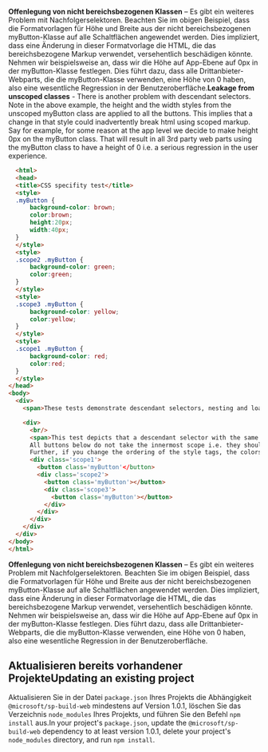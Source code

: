<span data-ttu-id="ca642-p130">**Offenlegung von nicht bereichsbezogenen Klassen** – Es gibt ein weiteres Problem mit Nachfolgerselektoren. Beachten Sie im obigen Beispiel, dass die Formatvorlagen für Höhe und Breite aus der nicht bereichsbezogenen myButton-Klasse auf alle Schaltflächen angewendet werden. Dies impliziert, dass eine Änderung in dieser Formatvorlage die HTML, die das bereichsbezogene Markup verwendet, versehentlich beschädigen könnte. Nehmen wir beispielsweise an, dass wir die Höhe auf App-Ebene auf 0px in der myButton-Klasse festlegen. Dies führt dazu, dass alle Drittanbieter-Webparts, die die myButton-Klasse verwenden, eine Höhe von 0 haben, also eine wesentliche Regression in der Benutzeroberfläche.</span><span class="sxs-lookup"><span data-stu-id="ca642-p130">**Leakage from unscoped classes** - There is another problem with descendant selectors. Note in the above example, the height and the width styles from the unscoped myButton class are applied to all the buttons. This implies that a change in that style could inadvertently break html using scoped markup. Say for example, for some reason at the app level we decide to make height 0px on the myButton class. That will result in all 3rd party web parts using the myButton class to have a height of 0 i.e. a serious regression in the user experience.</span></span>

```HTML
  <html>
  <head>
  <title>CSS specifity test</title>
  <style>
  .myButton {
      background-color: brown;
      color:brown;
      height:20px;
      width:40px;
  }
  </style>
  <style>
  .scope2 .myButton {
      background-color: green;
      color:green;
  }
  </style>
  <style>
  .scope3 .myButton {
      background-color: yellow;
      color:yellow;
  }
  </style>
  <style>
  .scope1 .myButton {
      background-color: red;
      color:red;
  }
  </style>
</head>
<body>
  <div>
    <span>These tests demonstrate descendant selectors, nesting and load order problems.</span>

    <div>
      <br/>
      <span>This test depicts that a descendant selector with the same specificity do not allow nesting.
      All buttons below do not take the innermost scope i.e. they should be different colors, but they are red.
      Further, if you change the ordering of the style tags, the colors will change. i.e. the UI is load order dependant.</span> 
      <div class='scope1'>
        <button class='myButton'</button>
        <div class='scope2'>
          <button class='myButton'></button>
          <div class='scope3'>
            <button class='myButton'></button>
          </div>
        </div>
      </div>
    </div>
  </div>
</body>
</html>
```

**Offenlegung von nicht bereichsbezogenen Klassen** – Es gibt ein weiteres Problem mit Nachfolgerselektoren. Beachten Sie im obigen Beispiel, dass die Formatvorlagen für Höhe und Breite aus der nicht bereichsbezogenen myButton-Klasse auf alle Schaltflächen angewendet werden. Dies impliziert, dass eine Änderung in dieser Formatvorlage die HTML, die das bereichsbezogene Markup verwendet, versehentlich beschädigen könnte. Nehmen wir beispielsweise an, dass wir die Höhe auf App-Ebene auf 0px in der myButton-Klasse festlegen. Dies führt dazu, dass alle Drittanbieter-Webparts, die die myButton-Klasse verwenden, eine Höhe von 0 haben, also eine wesentliche Regression in der Benutzeroberfläche.

## <a name="updating-an-existing-project"></a><span data-ttu-id="ca642-232">Aktualisieren bereits vorhandener Projekte</span><span class="sxs-lookup"><span data-stu-id="ca642-232">Updating an existing project</span></span>

<span data-ttu-id="ca642-233">Aktualisieren Sie in der Datei `package.json` Ihres Projekts die Abhängigkeit `@microsoft/sp-build-web` mindestens auf Version 1.0.1, löschen Sie das Verzeichnis `node_modules` Ihres Projekts, und führen Sie den Befehl `npm install` aus.</span><span class="sxs-lookup"><span data-stu-id="ca642-233">In your project's `package.json`, update the `@microsoft/sp-build-web` dependency to at least version 1.0.1, delete your project's `node_modules` directory, and run `npm install`.</span></span>

